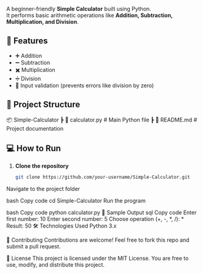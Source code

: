 
A beginner-friendly **Simple Calculator** built using Python.  
It performs basic arithmetic operations like **Addition, Subtraction, Multiplication, and Division**.

## 🚀 Features
- ➕ Addition  
- ➖ Subtraction  
- ✖️ Multiplication  
- ➗ Division  
- 🛑 Input validation (prevents errors like division by zero)

## 📂 Project Structure
📦 Simple-Calculator
┣ 📜 calculator.py # Main Python file
┣ 📜 README.md # Project documentation

## 💻 How to Run

1. **Clone the repository**  
   ```bash
   git clone https://github.com/your-username/Simple-Calculator.git
Navigate to the project folder

bash
Copy code
cd Simple-Calculator
Run the program

bash
Copy code
python calculator.py
📸 Sample Output
sql
Copy code
Enter first number: 10
Enter second number: 5
Choose operation (+, -, *, /): *
Result: 50
🛠️ Technologies Used
Python 3.x

🤝 Contributing
Contributions are welcome!
Feel free to fork this repo and submit a pull request.

📜 License
This project is licensed under the MIT License.
You are free to use, modify, and distribute this project.

